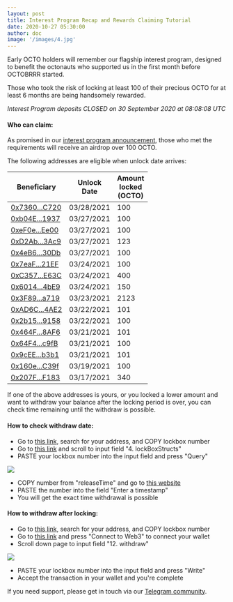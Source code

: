 ```yaml
---
layout: post
title: Interest Program Recap and Rewards Claiming Tutorial
date: 2020-10-27 05:30:00
author: doc
image: '/images/4.jpg'
---
```


Early OCTO holders will remember our flagship interest program, designed to benefit the octonauts who supported us in the first month before OCTOBRRR started.

Those who took the risk of locking at least 100 of their precious OCTO for at least 6 months are being handsomely rewarded.

*Interest Program deposits CLOSED on 30 September 2020 at 08:08:08 UTC*

#### **Who can claim:** 

As promised in our [interest program announcement](https://octo.fi/blog/interest-pool), those who met the requirements will receive an airdrop over 100 OCTO.

The following addresses are eligible when unlock date arrives:

| Beneficiary | Unlock<br> Date | Amount<br> locked<br> (OCTO) |
|-|-|-|
| [0x7360...C720][1] | 03/28/2021 | 100 |
| [0xb04E...1937][2] | 03/27/2021 | 100 |
| [0xeF0e...Ee00][3] | 03/27/2021 | 100 |
| [0xD2Ab...3Ac9][4] | 03/27/2021 | 123 |
| [0x4eB6...30Db][5] | 03/27/2021 | 100 |
| [0x7eaF...21EF][6] | 03/24/2021 | 100 |
| [0xC357...E63C][7] | 03/24/2021 | 400 |
| [0x6014...4bE9][8] | 03/24/2021 | 150 |
| [0x3F89...a719][9] | 03/23/2021 | 2123 |
| [0xAD6C...4AE2][10] | 03/22/2021 | 101 |
| [0x2b15...9158][11] | 03/22/2021 | 100 |
| [0x464F...8AF6][12] | 03/21/2021 | 101 |
| [0x64F4...c9fB][13] | 03/21/2021 | 100 |
| [0x9cEE...b3b1][14] | 03/21/2021 | 101 |
| [0x160e...C39f][15] | 03/19/2021 | 100 |
| [0x207F...F183][16] | 03/17/2021 | 340 |

If one of the above addresses is yours, or you locked a lower amount and want to withdraw your balance after the locking period is over, you can check time remaining until the withdraw is possible.

#### **How to check withdraw date:**

- Go to [this link][17], search for your address, and COPY lockbox number
- Go to [this link][18] and scroll to input field "4. lockBoxStructs"
- PASTE your lockbox number into the input field and press "Query"

![](/images/tuts/1603737083804.png)

- COPY number from "releaseTime" and go to [this website][19] 
- PASTE the number into the field "Enter a timestamp"
- You will get the exact time withdrawal is possible

#### **How to withdraw after locking:**

- Go to [this link][17], search for your address, and COPY lockbox number
- Go to [this link][20] and press "Connect to Web3" to connect your wallet
- Scroll down page to input field "12. withdraw"

![](/images/tuts/1603737269415.png)

- PASTE your lockbox number into the input field and press "Write"
- Accept the transaction in your wallet and you're complete 

If you need support, please get in touch via our [Telegram community](https://t.me/OctoFiCommunity).

[1]: https://etherscan.io/tx/0xb84ea8f395f8cb6e9c723ba7d5c4f606adacab3c9da9d5de1a5c9d10890b6396#eventlog
[2]: https://etherscan.io/tx/0x6e1b92dc4a0472f7c2da12e317dbe5db5694d03407d410c9b4ced758518e16f6#eventlog
[3]: https://etherscan.io/tx/0x6a53f54ab0afe9ef4a6a1f8cf5bfbb4b3a544bfbed6f3bd5471572462dfc8b43#eventlog
[4]: https://etherscan.io/tx/0x3d0118c2e8c3e33547e8ca394a32937442e5e2379f1ed960c906a398383d338b#eventlog
[5]: https://etherscan.io/tx/0xa7e8fd8da46ece45b8e649f2114484c464a5053a409ab27e901034406551b4dd#eventlog
[6]: https://etherscan.io/tx/0x4ee64cf0c50b7f0bf6164dfe269f4949839856d7f25f16ea0c0205ed8b954125#eventlog
[7]: https://etherscan.io/tx/0x9220e1022716a2aaa42f8159eee336a2c78f9da0e61bd8a934b1583d7aae013c#eventlog
[8]: https://etherscan.io/tx/0x9bef976c5591153e7509bbe5250975e5587d77c05e1bc809b17b803c2e618d23#eventlog
[9]: https://etherscan.io/tx/0x912014c1affc8a9834bc1cea6f04912add90115e4bdc31bb0ccea296528c90d3#eventlog
[10]: https://etherscan.io/tx/0xac521533611182b0e539a15c5ce8d247511c24094ee6666fe150e3be7c2a5574#eventlog
[11]: https://etherscan.io/tx/0x55b45eb7db1923cff29dafbc8dd1f039ca7d57d1d2cc253c26e732aa44c3f1ad#eventlog
[12]: https://etherscan.io/tx/0x1fd8192127525f97b062d1525fe35a84a3bc67530974876936f90c597773bf84#eventlog
[13]: https://etherscan.io/tx/0x2f26a2f38018ddd93057418fe56dbbeda63375043f5c876534c6fb9a9b8b137d#eventlog
[14]: https://etherscan.io/tx/0x544ddfea4ca9b38e2dcad70054d0b1459e8aa74353685bff064d945952529954#eventlog
[15]: https://etherscan.io/tx/0x1388b321406678196357c068d4225d0955716d0d7224343ccaefaa928e9ac6a3#eventlog
[16]: https://etherscan.io/tx/0x71f9ddd1d68ec074521df5daae10ca59b2d6e68f6761f30a1160e20cddd1b5d9#eventlog
[17]: https://docs.octo.fi/docs/aquarium/i001/
[18]: https://etherscan.io/address/0x0a4e9f69f5b2e1e661da9ed98956f928200ea4ba#readContract
[19]: https://www.unixtimestamp.com/ 
[20]: https://etherscan.io/address/0x0a4e9f69f5b2e1e661da9ed98956f928200ea4ba#writeContract
